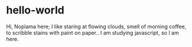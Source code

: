 # hello-world


Hi, 
Noplama here; I like staring at flowing clouds, smell of morning coffee, to scribble stains with paint on paper..
I am studying javascript, so I am here.
